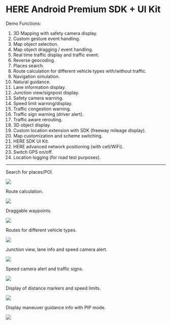 # HERE Android Premium SDK + UI Kit

Demo Functions:
1.	3D Mapping with safety camera display.
2.	Custom gesture event handling.
3.	Map object selection.
4.	Map object dragging / event handling.
5.	Real time traffic display and traffic event.
6.	Reverse geocoding.
7.	Places search.
8.	Route calculation for different vehicle types with/without traffic.
9.	Navigation simulation.
10.	Natural guidance.
11.	Lane information display.
12.	Junction view/signpost display.
13.	Safety camera warning.
14.	Speed limit warning/display.
15.	Traffic congestion warning.
16.	Traffic sign warning (driver alert).
17.	Traffic aware rerouting.
18.	3D object display.
19.	Custom location extension with SDK (freeway mileage display).
20.	Map customization and scheme switching.
21.	HERE SDK UI Kit.
22.	HERE advanced network positioning (with cell/WiFi).
23.	Switch GPS on/off.
24.	Location logging (for road test purposes).

-------------------------

Search for places/POI.

![](https://i.imgur.com/d8uHfMu.gif)

Route calculation.

![](https://i.imgur.com/pzjsKsm.gif)

Draggable waypoints.

![](https://i.imgur.com/rFOLoRl.gif)

Routes for different vehicle types.

![](https://i.imgur.com/KeKqgmh.gif)

Junction view, lane info and speed camera alert.

![](https://i.imgur.com/tCSkgj6.gif)

Speed camera alert and traffic signs.

![](https://i.imgur.com/OFbjbiU.gif)

Display of distance markers and speed limits.

![](https://i.imgur.com/SiIswBQ.gif)

Display maneuver guidance info with PIP mode.

![](https://i.imgur.com/ha0QuS1.gif)

